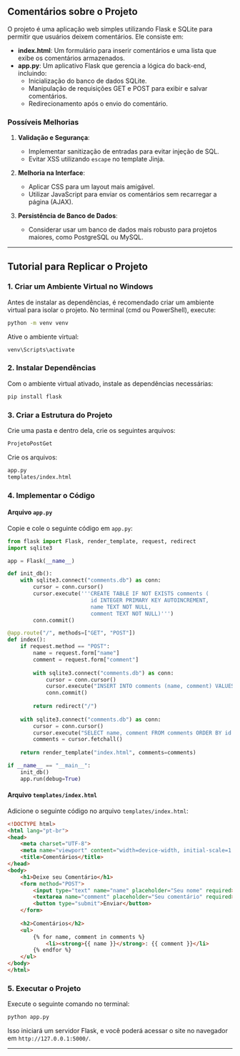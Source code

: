 ## Comentários sobre o Projeto

O projeto é uma aplicação web simples utilizando Flask e SQLite para permitir que usuários deixem comentários. Ele consiste em:

- **index.html**: Um formulário para inserir comentários e uma lista que exibe os comentários armazenados.
- **app.py**: Um aplicativo Flask que gerencia a lógica do back-end, incluindo:
  - Inicialização do banco de dados SQLite.
  - Manipulação de requisições GET e POST para exibir e salvar comentários.
  - Redirecionamento após o envio do comentário.

### Possíveis Melhorias
1. **Validação e Segurança**:
   - Implementar sanitização de entradas para evitar injeção de SQL.
   - Evitar XSS utilizando `escape` no template Jinja.
   
2. **Melhoria na Interface**:
   - Aplicar CSS para um layout mais amigável.
   - Utilizar JavaScript para enviar os comentários sem recarregar a página (AJAX).

3. **Persistência de Banco de Dados**:
   - Considerar usar um banco de dados mais robusto para projetos maiores, como PostgreSQL ou MySQL.

---

## Tutorial para Replicar o Projeto

### 1. Criar um Ambiente Virtual no Windows
Antes de instalar as dependências, é recomendado criar um ambiente virtual para isolar o projeto. No terminal (cmd ou PowerShell), execute:
```sh
python -m venv venv
```
Ative o ambiente virtual:
```sh
venv\Scripts\activate
```

### 2. Instalar Dependências
Com o ambiente virtual ativado, instale as dependências necessárias:
```sh
pip install flask
```

### 3. Criar a Estrutura do Projeto
Crie uma pasta e dentro dela, crie os seguintes arquivos:
```sh
ProjetoPostGet
```

Crie os arquivos:
```sh
app.py
templates/index.html
```

### 4. Implementar o Código
#### **Arquivo `app.py`**
Copie e cole o seguinte código em `app.py`:
```python
from flask import Flask, render_template, request, redirect
import sqlite3

app = Flask(__name__)

def init_db():
    with sqlite3.connect("comments.db") as conn:
        cursor = conn.cursor()
        cursor.execute('''CREATE TABLE IF NOT EXISTS comments (
                          id INTEGER PRIMARY KEY AUTOINCREMENT,
                          name TEXT NOT NULL,
                          comment TEXT NOT NULL)''')
        conn.commit()

@app.route("/", methods=["GET", "POST"])
def index():
    if request.method == "POST":
        name = request.form["name"]
        comment = request.form["comment"]
        
        with sqlite3.connect("comments.db") as conn:
            cursor = conn.cursor()
            cursor.execute("INSERT INTO comments (name, comment) VALUES (?, ?)", (name, comment))
            conn.commit()
        
        return redirect("/")
    
    with sqlite3.connect("comments.db") as conn:
        cursor = conn.cursor()
        cursor.execute("SELECT name, comment FROM comments ORDER BY id DESC")
        comments = cursor.fetchall()
    
    return render_template("index.html", comments=comments)

if __name__ == "__main__":
    init_db()
    app.run(debug=True)
```

#### **Arquivo `templates/index.html`**
Adicione o seguinte código no arquivo `templates/index.html`:
```html
<!DOCTYPE html>
<html lang="pt-br">
<head>
    <meta charset="UTF-8">
    <meta name="viewport" content="width=device-width, initial-scale=1.0">
    <title>Comentários</title>
</head>
<body>
    <h1>Deixe seu Comentário</h1>
    <form method="POST">
        <input type="text" name="name" placeholder="Seu nome" required>
        <textarea name="comment" placeholder="Seu comentário" required></textarea>
        <button type="submit">Enviar</button>
    </form>
    
    <h2>Comentários</h2>
    <ul>
        {% for name, comment in comments %}
            <li><strong>{{ name }}</strong>: {{ comment }}</li>
        {% endfor %}
    </ul>
</body>
</html>
```

### 5. Executar o Projeto
Execute o seguinte comando no terminal:
```sh
python app.py
```
Isso iniciará um servidor Flask, e você poderá acessar o site no navegador em `http://127.0.0.1:5000/`.

---
